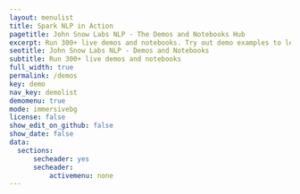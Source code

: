 ```yaml
---
layout: menulist
title: Spark NLP in Action
pagetitle: John Snow Labs NLP - The Demos and Notebooks Hub
excerpt: Run 300+ live demos and notebooks. Try out demo examples to learn and practice various NLP features offered by Spark NLP.
seotitle: John Snow Labs NLP - Demos and Notebooks
subtitle: Run 300+ live demos and notebooks
full_width: true
permalink: /demos
key: demo
nav_key: demolist
demomenu: true
mode: immersivebg
license: false
show_edit_on_github: false
show_date: false
data:
  sections:  
      secheader: yes
      secheader:
          activemenu: none  
---
```





